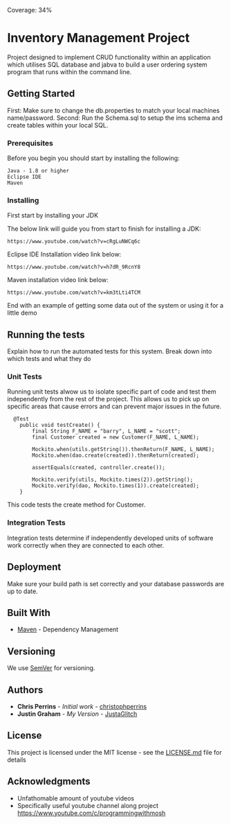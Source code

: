 Coverage: 34%
# Inventory Management Project

Project designed to implement CRUD functionality within an application which utilises SQL database and jabva to build a user ordering system program that runs within the command line.

## Getting Started

First: Make sure to change the db.properties to match your local machines name/password. Second: Run the Schema.sql to setup the ims schema and create tables within your local SQL.

### Prerequisites

Before you begin you should start by installing the following:

```
Java - 1.8 or higher
Eclipse IDE
Maven
```

### Installing

First start by installing your JDK

The below link will guide you from start to finish for installing a JDK:

```
https://www.youtube.com/watch?v=cRgLuNWCq6c
```

Eclipse IDE Installation video link below:

```
https://www.youtube.com/watch?v=h7dR_9RcnY8
```
Maven installation video link below:

```
https://www.youtube.com/watch?v=km3tLti4TCM
```

End with an example of getting some data out of the system or using it for a little demo

## Running the tests

Explain how to run the automated tests for this system. Break down into which tests and what they do

### Unit Tests 

Running unit tests alwow us to isolate specific part of code and test them independently from the rest of the project. This allows us to pick up on specific areas that cause errors and can prevent major issues in the future.

```
  @Test
	public void testCreate() {
		final String F_NAME = "barry", L_NAME = "scott";
		final Customer created = new Customer(F_NAME, L_NAME);

		Mockito.when(utils.getString()).thenReturn(F_NAME, L_NAME);
		Mockito.when(dao.create(created)).thenReturn(created);

		assertEquals(created, controller.create());

		Mockito.verify(utils, Mockito.times(2)).getString();
		Mockito.verify(dao, Mockito.times(1)).create(created);
	}
```
This code tests the create method for Customer.

### Integration Tests 
Integration tests determine if independently developed units of software work correctly when they are connected to each other.


## Deployment

Make sure your build path is set correctly and your database passwords are up to date. 

## Built With

* [Maven](https://maven.apache.org/) - Dependency Management

## Versioning

We use [SemVer](http://semver.org/) for versioning.

## Authors

* **Chris Perrins** - *Initial work* - [christophperrins](https://github.com/christophperrins)
* **Justin Graham** - *My Version* - [JustaGlitch](https://github.com/JustaGlitch)

## License

This project is licensed under the MIT license - see the [LICENSE.md](LICENSE.md) file for details 


## Acknowledgments

* Unfathomable amount of youtube videos
* Specifically useful youtube channel along project https://www.youtube.com/c/programmingwithmosh
